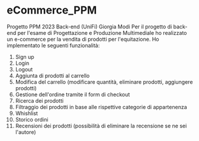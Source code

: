 # eCommerce_PPM
Progetto PPM 2023 Back-end (UniFi)
Giorgia Modi
Per il progetto di back-end per l'esame di Progettazione e Produzione Multimediale ho realizzato un e-commerce per la vendita di prodotti per l'equitazione. 
Ho implementato le seguenti funzionalità:
1. Sign up
2. Login
3. Logout
4. Aggiunta di prodotti al carrello 
5. Modifica del carrello (modificare quantità, eliminare prodotti, aggiungere prodotti)
6. Gestione dell'ordine tramite il form di checkout
7. Ricerca dei prodotti
8. Filtraggio dei prodotti in base alle rispettive categorie di appartenenza
9. Whishlist
10. Storico ordini
11. Recensioni dei prodotti (possibilità di eliminare la recensione se ne sei l'autore)
